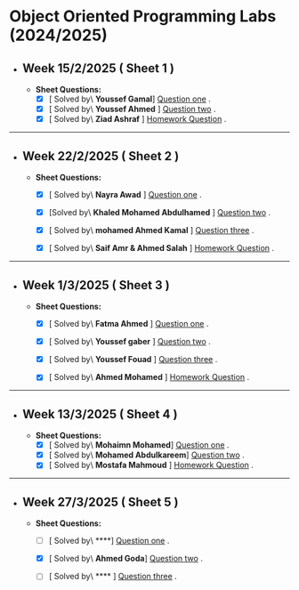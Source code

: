# Object Oriented Programming Labs (2024/2025)

- ## Week 15/2/2025 ( Sheet 1 ) 
   
  - **Sheet Questions:**
	   - [x] [ Solved by\ **Youssef Gamal**] [Question one](https://github.com/YoussefElbahnihy/OOP-Lab/blob/8ac56d9fb18c348d8abebc926e8315a17e65bbd6/Sheet%201/Question%20one) .
	   - [x] [ Solved by\ **Youssef Ahmed** ] [Question two](https://github.com/YoussefElbahnihy/OOP-Lab/blob/8ac56d9fb18c348d8abebc926e8315a17e65bbd6/Sheet%201/Question%20two) .
	   - [x] [ Solved by\ **Ziad Ashraf** ] [Homework Question](https://github.com/YoussefElbahnihy/OOP-Lab/blob/7b3d65faa09ffbff4164b15eccde1f2b5f0b4e78/Sheet%201/Homework%20Question) .

---


- ## Week 22/2/2025 ( Sheet 2 ) 
   
  - **Sheet Questions:**
	   - [x] [ Solved by\ **Nayra Awad** ] [Question one](https://github.com/YoussefElbahnihy/OOP-Lab/blob/8ac56d9fb18c348d8abebc926e8315a17e65bbd6/Sheet%202/Question%20one) .
	   - [x] [Solved by\ **Khaled Mohamed Abdulhamed** ] [Question two](https://github.com/YoussefElbahnihy/OOP-Lab/blob/8ac56d9fb18c348d8abebc926e8315a17e65bbd6/Sheet%202/Question%20two) .
	   - [x] [ Solved by\ **mohamed Ahmed Kamal** ] [Question three](https://github.com/YoussefElbahnihy/OOP-Lab/blob/8ac56d9fb18c348d8abebc926e8315a17e65bbd6/Sheet%202/Question%20three) .
	   - [x] [ Solved by\ **Saif Amr & Ahmed Salah** ] [Homework Question](https://github.com/YoussefElbahnihy/OOP-Lab/blob/8ac56d9fb18c348d8abebc926e8315a17e65bbd6/Sheet%202/Homework%20Question) .


---

- ## Week 1/3/2025 ( Sheet 3 ) 
   
  - **Sheet Questions:**
	   - [x] [ Solved by\ **Fatma Ahmed** ] [Question one](https://github.com/YoussefElbahnihy/OOP-Lab/blob/4176990036365041c9047b8a46235e2cb56219ae/Sheet%203/Question%20one) .
	   - [x] [ Solved by\ **Youssef gaber** ] [Question two](https://github.com/YoussefElbahnihy/OOP-Lab/blob/cf951ddfc82db2d009ce38d7e8f26c8945fbff6b/Sheet%203/Question%20two) .
	   - [x] [ Solved by\ **Youssef Fouad** ] [Question three](https://github.com/YoussefElbahnihy/OOP-Lab/blob/3154de102ebb518efd4d420f786a5de36fe33281/Sheet%203/Question%20three) .
	   - [x] [ Solved by\ **Ahmed Mohamed** ] [Homework Question](https://github.com/YoussefElbahnihy/OOP-Lab/blob/7b3d65faa09ffbff4164b15eccde1f2b5f0b4e78/Sheet%203/Homework%20Question) .
     

---
- ## Week 13/3/2025 ( Sheet 4 ) 
   
  - **Sheet Questions:**
	   - [X] [ Solved by\ **Mohaimn Mohamed**] [Question one](https://github.com/YoussefElbahnihy/OOP-Lab/blob/351f680455fd5e13fc180c69ed7061c9e6c14b50/Sheet%204/Question%201) .
	   - [x] [ Solved by\ **Mohamed Abdulkareem**] [Question two](https://github.com/YoussefElbahnihy/OOP-Lab/blob/6c59f138facbbbc86d343a46fd7a4373c5f1d308/Sheet%204/Question%202) .
	   - [x] [ Solved by\ **Mostafa Mahmoud** ] [Homework Question](https://github.com/YoussefElbahnihy/OOP-Lab/blob/b3c5eb45988798fc5970e52401a3bb98204c86cf/Sheet%204/Homework%20Question) .

---

- ## Week 27/3/2025 ( Sheet 5 ) 
   
  - **Sheet Questions:**
	   - [ ] [ Solved by\ ****] [Question one]() .
	   - [X] [ Solved by\ **Ahmed Goda**] [Question two]() .
	   - [ ] [ Solved by\ **** ] [Question three]() .

